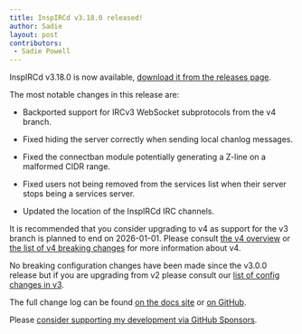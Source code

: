 ```yaml
---
title: InspIRCd v3.18.0 released!
author: Sadie
layout: post
contributors:
 - Sadie Powell
---
```


InspIRCd v3.18.0 is now available, [download it from the releases page](https://github.com/inspircd/inspircd/releases/tag/v3.18.0).

The most notable changes in this release are:

- Backported support for IRCv3 WebSocket subprotocols from the v4 branch.

- Fixed hiding the server correctly when sending local chanlog messages.

- Fixed the connectban module potentially generating a Z-line on a malformed CIDR range.

- Fixed users not being removed from the services list when their server stops being a services server.

- Updated the location of the InspIRCd IRC channels.

<!--more-->

It is recommended that you consider upgrading to v4 as support for the v3 branch is planned to end on 2026-01-01. Please consult [the v4 overview](https://docs.inspircd.org/4/overview/) or [the list of v4 breaking changes](https://docs.inspircd.org/4/breaking-changes) for more information about v4.

No breaking configuration changes have been made since the v3.0.0 release but if you are upgrading from v2 please consult our [list of config changes in v3](https://docs.inspircd.org/3/breaking-changes).

The full change log can be found [on the docs site](https://docs.inspircd.org/3/change-log/#inspircd-3180) or [on GitHub](https://github.com/inspircd/inspircd/compare/v3.17.1...v3.18.0).

Please [consider supporting my development via GitHub Sponsors](https://github.com/sponsors/SadieCat/).
